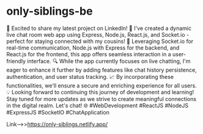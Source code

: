# only-siblings-be
🚀 Excited to share my latest project on LinkedIn! 🌟 I've created a dynamic live chat room web app using Express, Node.js, React.js, and Socket.io - perfect for staying connected with my cousins! 💬 Leveraging Socket.io for real-time communication, Node.js with Express for the backend, and React.js for the frontend, this app offers seamless interaction in a user-friendly interface.
🔍 While the app currently focuses on live chatting, I'm eager to enhance it further by adding features like chat history persistence, authentication, and user status tracking. 📈 By incorporating these functionalities, we'll ensure a secure and enriching experience for all users.
💡 Looking forward to continuing this journey of development and learning! Stay tuned for more updates as we strive to create meaningful connections in the digital realm. Let's chat! 🌐 #WebDevelopment #ReactJS #NodeJS #ExpressJS #SocketIO #ChatApplication

Link-->>https://only-siblings.netlify.app/
